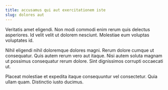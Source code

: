 ```yaml
---
title: accusamus qui aut exercitationem iste
slug: dolores aut
---
```


Veritatis amet eligendi. Non modi commodi enim rerum quis delectus asperiores. Id velit velit ut dolorem nesciunt. Molestiae eum voluptas voluptates id.

Nihil eligendi nihil doloremque dolores magni. Rerum dolore cumque ut consequatur. Quis autem rerum vero aut itaque. Nisi autem soluta magnam ut possimus consequatur rerum dolore. Sint dignissimos corrupti occaecati ut.

Placeat molestiae et expedita itaque consequuntur vel consectetur. Quia ullam quam. Distinctio iusto ducimus.

